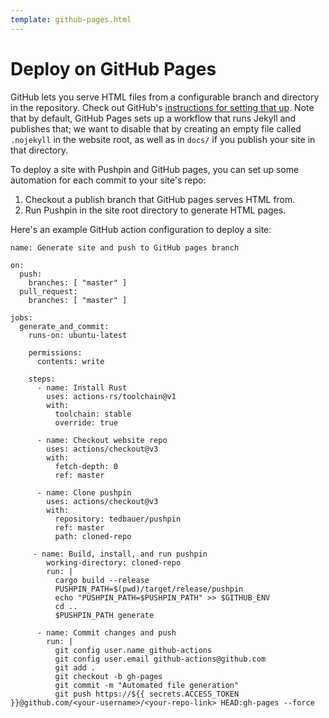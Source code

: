 ```yaml
---
template: github-pages.html
---
```


# Deploy on GitHub Pages

GitHub lets you serve HTML files from a configurable branch and directory in the repository. Check out GitHub's [instructions for setting that up](https://docs.github.com/en/pages/quickstart). Note that by default, GitHub Pages sets up a workflow that runs Jekyll and publishes that; we want to disable that by creating an empty file called `.nojekyll` in the website root, as well as in `docs/` if you publish your site in that directory.

To deploy a site with Pushpin and GitHub pages, you can set up some automation for each commit to your site's repo:

1. Checkout a publish branch that GitHub pages serves HTML from.
2. Run Pushpin in the site root directory to generate HTML pages.

Here's an example GitHub action configuration to deploy a site:

```
name: Generate site and push to GitHub pages branch

on:
  push:
    branches: [ "master" ]
  pull_request:
    branches: [ "master" ]

jobs:
  generate_and_commit:
    runs-on: ubuntu-latest

    permissions:
      contents: write

    steps:
      - name: Install Rust
        uses: actions-rs/toolchain@v1
        with:
          toolchain: stable
          override: true

      - name: Checkout website repo
        uses: actions/checkout@v3
        with:
          fetch-depth: 0
          ref: master

      - name: Clone pushpin
        uses: actions/checkout@v3
        with:
          repository: tedbauer/pushpin
          ref: master
          path: cloned-repo

     - name: Build, install, and run pushpin
        working-directory: cloned-repo
        run: |
          cargo build --release
          PUSHPIN_PATH=$(pwd)/target/release/pushpin
          echo "PUSHPIN_PATH=$PUSHPIN_PATH" >> $GITHUB_ENV
          cd ..
          $PUSHPIN_PATH generate

      - name: Commit changes and push
        run: |
          git config user.name github-actions
          git config user.email github-actions@github.com
          git add .
          git checkout -b gh-pages
          git commit -m "Automated file generation"
          git push https://${{ secrets.ACCESS_TOKEN }}@github.com/<your-username>/<your-repo-link> HEAD:gh-pages --force
```
